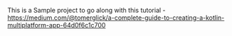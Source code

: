 This is a Sample project to go along with this tutorial - 
https://medium.com/@tomerglick/a-complete-guide-to-creating-a-kotlin-multiplatform-app-64d0f6c1c700

